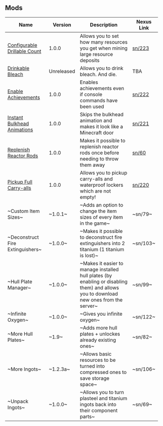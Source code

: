 ## Mods

| Name | Version | Description | Nexus Link |
|-|-|-|-|
| <a href=./ConfigurableDrillableCount> Configurable Drillable Count | 1.0.0 | Allows you to set how many resources you get when mining large resource deposits | <a href=https://www.nexusmods.com/subnautica/mods/223> sn/223 |
| <a href=./DrinkableBleach> Drinkable Bleach | Unreleased | Allows you to drink bleach. And die. | TBA |
| <a href=./EnableAchievements> Enable Achievements | 1.0.0 | Enables achievements even if console commands have been used | <a href=https://www.nexusmods.com/subnautica/mods/222/> sn/222 |
| <a href=./InstantBulkheadAnimations> Instant Bulkhead Animations | 1.0.0 | Skips the bulkhead animation and makes it look like a Minecraft door | <a href=https://nexusmods.com/subnautica/mods/221> sn/221 |
| <a href=https://github.com/AlexejheroYTB/Subnautica-Mods/tree/master/ReplenishReactorRods> Replenish Reactor Rods | 1.0.0 | Makes it possible to replenish reactor rods once before needing to throw them away | <a href=https://nexusmods.com/subnautica/mods/60> sn/60 |
| <a href=./PickupFullCarryalls> Pickup Full Carry-alls | 1.0.0 | Allows you to pickup carry-alls and waterproof lockers which are not empty! | <a href=https://www.nexusmods.com/subnautica/mods/220/> sn/220 |
| ~Custom Item Sizes~ | ~1.0.1~ | ~Adds an option to change the item sizes of every item in the game~ | ~sn/79~ |
| ~Deconstruct Fire Extinguishers~ | ~1.0.0~ | ~Makes it possible to deconstruct fire extinguishers into 2 titanium (1 titanium is lost)~ | ~sn/103~ |
| ~Hull Plate Manager~ | ~1.0.0~ | ~Makes it easier to manage installed hull plates (by enabling or disabling them) and allows you to download new ones from the server~ | ~sn/99~ |
| ~Infinite Oxygen~ | ~1.0.0~ | ~Gives you infinite oxygen~ | ~sn/122~ |
| ~More Hull Plates~ | ~1.9~ | ~Adds more hull plates + unlockes already existing ones~ | ~sn/82~ |
| ~More Ingots~ | ~1.2.3a~ | ~Allows basic resources to be turned into compressed ones to save storage space~ | ~sn/106~ |
| ~Unpack Ingots~ | ~1.0.0~ | ~Allows you to turn plasteel and titanium ingots back into their component parts~ | ~sn/69~ |

